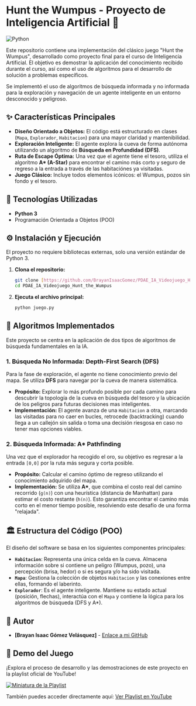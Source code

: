#  Hunt the Wumpus - Proyecto de Inteligencia Artificial 🏹

![Python](https://img.shields.io/badge/Python-3.9%2B-blue?style=for-the-badge&logo=python)

Este repositorio contiene una implementación del clásico juego "Hunt the Wumpus", desarrollado como proyecto final para el curso de Inteligencia Artificial. El objetivo es demostrar la aplicación del conocimiento recibido durante el curso, así como el uso de algoritmos para el desarrollo de solución a problemas específicos.

Se implementó el uso de algoritmos de búsqueda informada y no informada para la exploración y navegación de un agente inteligente en un entorno desconocido y peligroso.

## ✨ Características Principales

* **Diseño Orientado a Objetos:** El código está estructurado en clases (`Mapa`, `Explorador`, `Habitacion`) para una mayor claridad y mantenibilidad.
* **Exploración Inteligente:** El agente explora la cueva de forma autónoma utilizando un algoritmo de **Búsqueda en Profundidad (DFS)**.
* **Ruta de Escape Óptima:** Una vez que el agente tiene el tesoro, utiliza el algoritmo **A\* (A-Star)** para encontrar el camino más corto y seguro de regreso a la entrada a través de las habitaciónes ya visitadas.
* **Juego Clásico:** Incluye todos elementos icónicos: el Wumpus, pozos sin fondo y el tesoro.

## 🐍 Tecnologías Utilizadas

* **Python 3**
* Programación Orientada a Objetos (POO)

## ⚙️ Instalación y Ejecución

El proyecto no requiere bibliotecas externas, solo una versión estándar de Python 3.

1.  **Clona el repositorio:**
    ```bash
    git clone [https://github.com/BrayanIsaacGomez/PDAE_IA_Videojuego_Hunt_the_Wumpus.git](https://github.com/BrayanIsaacGomez/PDAE_IA_Videojuego_Hunt_the_Wumpus.git)
    cd PDAE_IA_Videojuego_Hunt_the_Wumpus
    ```

2.  **Ejecuta el archivo principal:**
    ```bash
    python juego.py
    ```

## 🧠 Algoritmos Implementados

Este proyecto se centra en la aplicación de dos tipos de algoritmos de búsqueda fundamentales en la IA.

### 1. Búsqueda No Informada: Depth-First Search (DFS)

Para la fase de exploración, el agente no tiene conocimiento previo del mapa. Se utiliza **DFS** para navegar por la cueva de manera sistemática.

* **Propósito:** Explorar lo más profundo posible por cada camino para descubrir la topología de la cueva en búsqueda del tesoro y la ubicación de los peligros para futuras decisiones mas inteligentes.
* **Implementación:** El agente avanza de una `Habitacion` a otra, marcando las visitadas para no caer en bucles, retrocede (backtracking) cuando llega a un callejón sin salida o toma una decisión riesgosa en caso no tener mas opciones viables.

### 2. Búsqueda Informada: A\* Pathfinding

Una vez que el explorador ha recogido el oro, su objetivo es regresar a la entrada `[0,0]` por la ruta más segura y corta posible.

* **Propósito:** Calcular el camino óptimo de regreso utilizando el conocimiento adquirido del mapa.
* **Implementación:** Se utiliza **A\***, que combina el costo real del camino recorrido (`g(n)`) con una heurística (distancia de Manhattan) para estimar el costo restante (`h(n)`). Esto garantiza encontrar el camino más corto en el menor tiempo posible, resolviendo este desafío de una forma "relajada".

## 🏛️ Estructura del Código (POO)

El diseño del software se basa en los siguientes componentes principales:

* **`Habitacion`**: Representa una única celda en la cueva. Almacena información sobre si contiene un peligro (Wumpus, pozo), una percepción (brisa, hedor) o si es segura y/o ha sido visitada.
* **`Mapa`**: Gestiona la colección de objetos `Habitacion` y las conexiones entre ellas, formando el laberinto.
* **`Explorador`**: Es el agente inteligente. Mantiene su estado actual (posición, flechas), interactúa con el `Mapa` y contiene la lógica para los algoritmos de búsqueda (DFS y A\*).

## 👤 Autor

* **[Brayan Isaac Gómez Velásquez]** - [Enlace a mi GitHub](https://github.com/BrayanIsaacGomez)

## 🎯 Demo del Juego

¡Explora el proceso de desarrollo y las demostraciones de este proyecto en la playlist oficial de YouTube!

[![Miniatura de la Playlist](https://i.ytimg.com/pl_c/PLp0enpagyuznbeSGIcl1MefFM5z9PsUIg/studio_square_thumbnail.jpg?sqp=COSkxcYG-oaymwEICKoDEPABSFqi85f_AwYI5b7FxgY=&rs=AOn4CLAKL04mwZ3IoMbOLB-BFtaun5QwCw)](https://www.youtube.com/playlist?list=PLp0enpagyuznbeSGIcl1MefFM5z9PsUIg)

También puedes acceder directamente aquí: [Ver Playlist en YouTube](https://www.youtube.com/playlist?list=PLp0enpagyuznbeSGIcl1MefFM5z9PsUIg)
